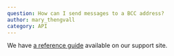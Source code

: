 ```yaml
---
question: How can I send messages to a BCC address?
author: mary_thengvall
category: API
---
```

We have [a reference guide](https://support.sparkpost.com/customer/portal/articles/1948014) available on our support site.

